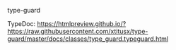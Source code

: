 type-guard

TypeDoc: https://htmlpreview.github.io/?https://raw.githubusercontent.com/xtitusx/type-guard/master/docs/classes/type_guard.typeguard.html
